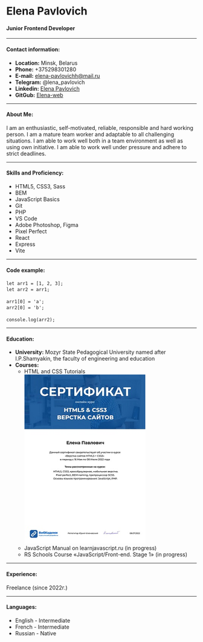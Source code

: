 # Elena Pavlovich

#### Junior Frontend Developer
***
#### Contact information:
+ **Location:** Minsk, Belarus
+ **Phone:** +375298301280
+ **E-mail:** elena-pavlovichh@mail.ru
+ **Telegram:** @lena_pavlovich
+ **Linkedin:** [Elena Pavlovich](https://www.linkedin.com/in/elena-pavlovich-0a3491232/)
+ **GitGub:** [Elena-web](https://github.com/Elena-web)

_	_	_
#### About Me:
I am an enthusiastic, self-motivated, reliable, responsible and hard working person. 
I am a mature team worker and adaptable to all challenging situations. 
I am able to work well both in a team environment as well as using own initiative. 
I am able to work well under pressure and adhere to strict deadlines.

***
#### Skills and Proficiency:
+ HTML5, CSS3, Sass
+ BEM
+ JavaScript Basics
+ Git
+ PHP
+ VS Code
+ Adobe Photoshop, Figma
+ Pixel Perfect
+ React
+ Express
+ Vite

***
#### Code example:
```
let arr1 = [1, 2, 3];
let arr2 = arr1;

arr1[0] = 'a';
arr2[0] = 'b';

console.log(arr2);
```
***
#### Education:
* **University:**  Mozyr State Pedagogical University named after I.P.Shamyakin, the faculty of engineering and education
* **Courses:**
  + HTML and CSS Tutorials
![Alt-diplome](./img/1.jpg)
  + JavaScript Manual on learnjavascript.ru (in progress)
  + RS Schools Course «JavaScript/Front-end. Stage 1» (in progress)
***

#### Experience:
Freelance (since 2022г.)
***

#### Languages:
+ English - Intermediate
+ French - Intermediate
+ Russian -  Native